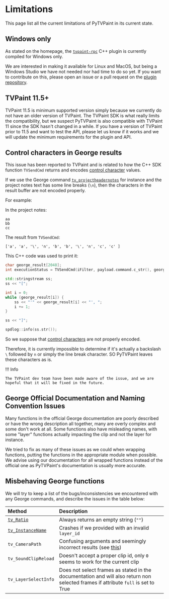 # Limitations

This page list all the current limitations of PyTVPaint in its current state.

## Windows only

As stated on the homepage, the [`tvpaint-rpc`](https://github.com/brunchstudio/tvpaint-rpc) C++ plugin is currently compiled for Windows only.

We are interested in making it available for Linux and MacOS, but being a Windows Studio we have not needed nor had 
time to do so yet. If you want to contribute on this, please open an issue or a pull request on the [plugin repository](https://github.com/brunchstudio/tvpaint-rpc/issues).

## TVPaint 11.5+

TVPaint 11.5 is minimum supported version simply because we currently do not have an older version of TVPaint. The TVPaint 
SDK is what really limits the compatibility, but we suspect PyTVPaint is also compatible with TVPaint 11 since the SDK 
hasn't changed in a while. If you have a version of TVPaint prior to 11.5 and want to test the API, please let us 
know if it works and we will update the minimum requirements for the plugin and API. 

## Control characters in George results

This issue has been reported to TVPaint and is related to how the C++ SDK function `TVSendCmd` returns and encodes [control character](https://en.wikipedia.org/wiki/Control_character) values.

If we use the George command [`tv_projectheadernotes`](https://www.tvpaint.com/doc/tvpaint-animation-11/george-commands#tv_projectheadernotes) for instance and the project notes text has some line breaks (`\n`), then the characters in the result buffer are not encoded properly.

For example:

In the project notes:

```
aa
bb
cc
```

The result from `TVSendCmd`:

```console
['a', 'a', '\', 'n', 'b', 'b', '\', 'n', 'c', 'c' ]
```

This C++ code was used to print it:

```cpp
char george_result[2048];
int executionStatus = TVSendCmd(iFilter, payload.command.c_str(), george_result);

std::stringstream ss;
ss << "[";

int i = 0;
while (george_result[i]) {
    ss << "'" << george_result[i] << "', ";
    i += 1;
}

ss << "]";

spdlog::info(ss.str());
```

So we suppose that [control characters](https://en.wikipedia.org/wiki/Control_character) are not properly encoded.

Therefore, it is currently impossible to determine if it's actually a backslash `\` followed by `n` or simply the line 
break character. SO PyTVPaint leaves these characters as is.

!!! Info

    The TVPaint dev team have been made aware of the issue, and we are hopeful that it will be fixed in the future.

## George Official Documentation and Naming Convention Issues

Many functions in the official George documentation are poorly described or have the wrong description all together, 
many are overly complex and some don't work at all. Some functions also have misleading names, with some 
"layer" functions actually impacting the clip and not the layer for instance. 

We tried to fix as many of these issues as we could when wrapping functions, putting the functions in the appropriate 
module when possible. We advise using our documentation for all wrapped functions instead of the official one as 
PyTVPaint's documentation is usually more accurate.


## Misbehaving George functions

We will try to keep a list of the bugs/inconsistencies we encountered with any George commands, and describe the 
issues in the table below:

| Method                                                                               | Description                                                                                                                       |
|:-------------------------------------------------------------------------------------|:----------------------------------------------------------------------------------------------------------------------------------|
| [`tv_Ratio`](api/george/project.md#pytvpaint.george.grg_project.tv_ratio)            | Always returns an empty string (`""`)                                                                                             |
| [`tv_InstanceName`](api/george/layer.md#pytvpaint.george.grg_layer.tv_instance_name) | Crashes if we provided with an invalid `layer_id`                                                                                 |
| `tv_CameraPath`                                                                      | Confusing arguments and seemingly incorrect results (see [this](https://forum.tvpaint.com/viewtopic.php?t=15677))                 |
| `tv_SoundClipReload`                                                                 | Doesn't accept a proper clip id, only `0` seems to work for the current clip                                                      |
| `tv_LayerSelectInfo`                                                                 | Does not select frames as stated in the documentation and will also return non selected frames if attribute `full` is set to True |
